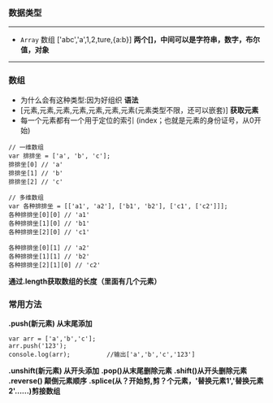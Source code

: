 
### 数据类型
------------
- `Array`    数组
['abc','a',1,2,ture,{a:b}] **两个[]，中间可以是字符串，数字，布尔值，对象**
------------
### 数组
- 为什么会有这种类型:因为好组织
**语法**
- [元素,元素,元素,元素,元素,元素,元素(元素类型不限，还可以嵌套)]
**获取元素**
- 每一个元素都有一个用于定位的索引 (index；也就是元素的身份证号，从0开始)
```
// 一维数组
var 排排坐 = ['a', 'b', 'c'];
排排坐[0] // 'a'
排排坐[1] // 'b'
排排坐[2] // 'c'

// 多维数组
var 各种排排坐 = [['a1', 'a2'], ['b1', 'b2'], ['c1', ['c2']]];
各种排排坐[0][0] // 'a1'
各种排排坐[1][0] // 'b1'
各种排排坐[2][0] // 'c1'

各种排排坐[0][1] // 'a2'
各种排排坐[1][1] // 'b2'
各种排排坐[2][1][0] // 'c2'
```
**通过.length获取数组的长度（里面有几个元素）**
### 常用方法
**.push(新元素) 从末尾添加**
```
var arr = ['a','b','c'];
arr.push('123');
console.log(arr);          //输出['a','b','c','123']
```
**.unshift(新元素) 从开头添加**
**.pop()从末尾删除元素**
**.shift()从开头删除元素**
**.reverse() 颠倒元素顺序**
**.splice(从？开始剪,剪？个元素，'替换元素1','替换元素2'......)剪接数组**
